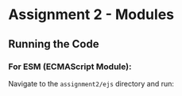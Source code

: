 # Assignment 2 - Modules

## Running the Code

### For ESM (ECMAScript Module):
Navigate to the `assignment2/ejs` directory and run:

